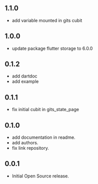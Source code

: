 ## 1.1.0

- add variable mounted in gits cubit

## 1.0.0

- update package flutter storage to 6.0.0

## 0.1.2

- add dartdoc
- add example

## 0.1.1

- fix initial cubit in gits_state_page

## 0.1.0

- add documentation in readme.
- add authors.
- fix link repository.

## 0.0.1

- Initial Open Source release.
